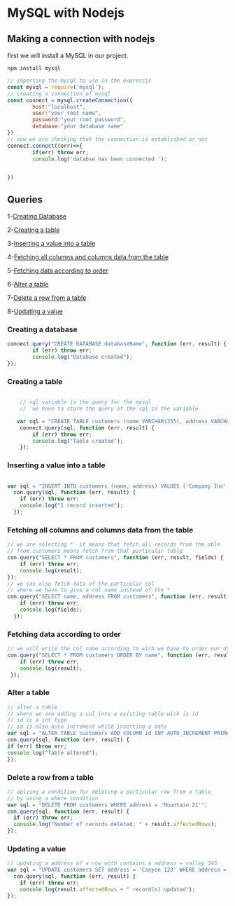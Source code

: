 # MySQL with Nodejs 
## Making a connection with nodejs 
first we will install a MySQL in our project.

```
npm install mysql
```

```javascript
// importing the mysql to use in the expressjs 
const mysql = require('mysql');
// creating a connection of mysql 
const connect = mysql.createConnection({
        host:"localhost",
        user:"your root name",
        password:"your root password",
        database:"your database name"
})
// now we are checking that the connection is established or not 
connect.connect((err)=>{
        if(err) throw err;
        console.log('databse has been connected ');


})
```
## Queries
1-[Creating Database](#Creating-a-database)

2-[Creating a table](#Creating-a-table)

3-[Inserting a value into a table](#Inserting-a-value-into-a-table)

4-[Fetching all columns and columns data from the table ](#Fetching-all-columns-and-columns-data-from-the-table )

5-[Fetching data according to order ](#Fetching-data-according-to-order )

6-[Alter a table ](#Alter-a-table )

7-[Delete a row from a table ](#Delete-a-row-from-a-table )

8-[Updating a value ](#Updating-a-value )

### Creating a database 

```javascript
connect.query("CREATE DATABASE databaseName", function (err, result) {
        if (err) throw err;
        console.log("Database created");
});

```


### Creating a table

```javascript

    // sql variable is the query for the mysql
    //  we have to store the query of the sql in the variable 

   var sql = "CREATE TABLE customers (name VARCHAR(255), address VARCHAR(255))";
    connect.query(sql, function (err, result) {
        if (err) throw err;
        console.log("Table created");
    });


```
### Inserting a value into a table 

```javascript

var sql = "INSERT INTO customers (name, address) VALUES ('Company Inc', 'Highway 37')";
  con.query(sql, function (err, result) {
    if (err) throw err;
    console.log("1 record inserted");
  });


```

### Fetching all columns and columns data from the table 

```javascript
// we are selecting *  it means that fetch all records from the able 
// from customers means fetch from that particular table 
con.query("SELECT * FROM customers", function (err, result, fields) {
    if (err) throw err;
    console.log(result);
});
// we can also fetch data of the particular col
// where we have to give a col name instead of the * 
con.query("SELECT name, address FROM customers", function (err, result, fields) {
    if (err) throw err;
    console.log(fields);
  });

```

### Fetching data according to order 

```javascript
// we will write the col name according to wich we have to order our data 
con.query("SELECT * FROM customers ORDER BY name", function (err, result) {
    if (err) throw err;
    console.log(result);
 });

```


### Alter a table 

```javascript
// alter a table 
// where we are adding a col into a existing table wich is id 
// id is a int type 
// id is also auto increment while inserting a data 
var sql = "ALTER TABLE customers ADD COLUMN id INT AUTO_INCREMENT PRIMARY KEY";
con.query(sql, function (err, result) {
if (err) throw err;
console.log("Table altered");
});


```
### Delete a row from a table 
```javascript 
// aplying a condition for deleting a particular row from a table 
// by using a where condition 
var sql = "DELETE FROM customers WHERE address = 'Mountain 21'";
con.query(sql, function (err, result) {
  if (err) throw err;
  console.log("Number of records deleted: " + result.affectedRows);
});


```
### Updating a value 

```javascript
// updating a address of a row with contains a address = valley 345 
var sql = "UPDATE customers SET address = 'Canyon 123' WHERE address = 'Valley 345'";
  con.query(sql, function (err, result) {
    if (err) throw err;
    console.log(result.affectedRows + " record(s) updated");
});

```











<!-- [Link text Here](https://link-url-here.org) -->




